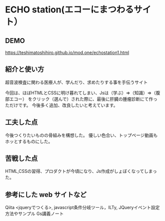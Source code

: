 # ECHO station(エコーにまつわるサイト）

## DEMO
https://teshimatoshihiro.github.io/mod.one/echostation1.html


## 紹介と使い方

  超音波検査に関わる医療人が、学んだり、求めたりする事を手伝うサイト

  今回は、ほぼHTMLとCSSに明け暮れてしまい、Jsは（学ぶ）⇒（知識）⇒（腹部エコー）
  をクリック（選んで）された際に、最後に肝臓の腫瘤診断にて作っただけです。
  今後多く追加、改良したいと考えています。

## 工夫した点

  今後つくりたいものの骨組みを構想した。
  優しい色合い、トップページ動画もホッとするものにした。

## 苦戦した点

  HTML,CSSの習得、プロダクトが今頃になり、Js作成がしょぼくなってしまった。

## 参考にした web サイトなど
Qiita <jqueryでつくる>,  javascript条件分岐ツール，ILTy, JQueryイベント設定方法やサンプル
Gs講義ノート
  
